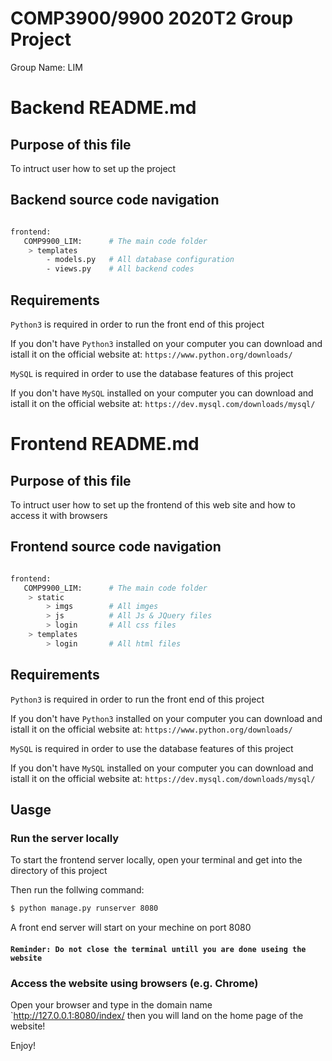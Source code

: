 # COMP3900/9900 2020T2 Group Project 
Group Name: LIM

# Backend README.md
## Purpose of this file
To intruct user how to set up the project


## Backend source code navigation

```bash

frontend:
   COMP9900_LIM:      # The main code folder
    > templates
        - models.py   # All database configuration
        - views.py    # All backend codes

```


## Requirements
`Python3` is required in order to run the front end of this project

If you don't have `Python3` installed on your computer you can download and istall it on the official website at: `https://www.python.org/downloads/`

`MySQL` is required in order to use the database features of this project

If you don't have `MySQL` installed on your computer you can download and istall it on the official website at: `https://dev.mysql.com/downloads/mysql/`



# Frontend README.md
## Purpose of this file
To intruct user how to set up the frontend of this web site and how to access it with browsers

## Frontend source code navigation

```bash

frontend:
   COMP9900_LIM:      # The main code folder
    > static          
        > imgs        # All imges
        > js          # All Js & JQuery files
        > login       # All css files
    > templates          
        > login       # All html files

```


## Requirements
`Python3` is required in order to run the front end of this project

If you don't have `Python3` installed on your computer you can download and istall it on the official website at: `https://www.python.org/downloads/`

`MySQL` is required in order to use the database features of this project

If you don't have `MySQL` installed on your computer you can download and istall it on the official website at: `https://dev.mysql.com/downloads/mysql/`

## Uasge
### Run the server locally
To start the frontend server locally, open your terminal and get into the directory of this project

Then run the follwing command:

```bash
$ python manage.py runserver 8080
```

A front end server will start on your mechine on port 8080

#### `Reminder: Do not close the terminal untill you are done useing the website`

### Access the website using browsers (e.g. Chrome)

Open your browser and type in the domain name  `http://127.0.0.1:8080/index/ then you will land on the home page of the website!

Enjoy!




